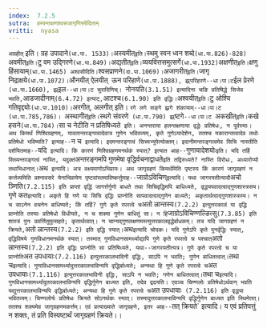 ```yaml
---
index:  7.2.5
sutra:  ह्य्यन्तक्षणश्वसजागृणिश्व्येदिताम्
vritti:  nyasa
---
```


`अग्रहीत्` इति। ग्रह उपादाने` (धा.पा. 1533)। `अस्यमीत्` इति। `स्थमु स्वन ध्वन शब्दे`(धा.पा.826)-828) `अवमीत्` इति। `टु वम उद्गिरणे` (धा.पा.849)। `अद्यतीत्` इति। `व्ययवित्तसमुत्सर्गे` (धा.पा.1932) `अक्षणीत्` इति। `क्षणु हिंसायाम्` (धा.पा.1465) अश्वसीदिति। `श्वसप्राणने` (दा.पा.1069)। `अजागरीत्` इति। `जागृ निद्राक्षये` (धा.पा.1072)। `औनयीत् ऐलयीत्` `ऊन परिहाणे` (धा.पा.1888), झ्र्परिहरणे--धा।पा।ट `ईल प्रेरणे` (धा.पा.1660), झ्र्`इल`--धा।पा।ट चुरादिणिच्। `नोनयति` (3.1.51) इत्यादिना चङि प्रतिषिद्धे सिजेव भवति, `आडजादीनाम्` (6.4.72) इत्याट्, `आटश्च` (6.1.90) इति वृद्धिः। `अश्वयीत्` इति। `टु ओश्यि गतिवृद्द्योः` (धा.पा.1010)। `अरगीत्, अलगीत् इति। `रगे लगे सङ्गे झ्र्रगे शंकायाम्--धा।पा।ट (धा.पा.785,786)। `अस्थागीत्` इति। `स्थगे संवरणे` (धा.पा.790) झ्र्`ष्टगे`--धा।पा।ट `अकखीत्` इति। `कखे हसने` (धा.पा.784)।
`सा च नेटीति न प्रतिषिध्यते` इति। अनन्तराया हलन्तक्षणाया वृद्धेः प्रतिषेधः, न पूर्वस्याः। अथ किमर्थं णिश्विग्रहणम्, यावतान्तरङ्गत्वादेवात्र गुणेन भवितव्यम्, कृते गुणेऽयादेशेन, ततश्च यकारान्तत्वादेव तथोः प्रतिषेधो भविष्यति? इत्याह--`न च` इत्यादि। इदमन्तरङ्गत्वं सिच्यभ्युपेत्योक्तम्। इदानीमन्तरङ्गत्वमेव सिचि नास्तीति दर्शयितमाह--`यदि` इत्यादि। किं कारणं णिश्विग्रहणमनर्थकं स्यात्? इत्यात आह--`गुणायादेशयोः` इति। यदि तर्हि सिच्यन्तरङ्गत्वं नास्ति, यदुक्तं `अन्तरङ्गमपि गुणमेषा वृद्धिर्वचनाद्वाधते` इति तद्विरुध्यते? नास्ति विरोधः, अध्यारोप्यो तथाभिधानात्।
`अथ` इत्यादि। अत्र वक्ष्यमाणोऽभिप्रायः। अथ जागृग्रहणं किमर्थमिति पृष्टस्य किं कारणं जागृग्रहणं न कर्त्तव्यमिति प्रश्नावसरे येनाभिप्रायेण पृष्टवांस्तमाविष्कर्त्तुमाह--`जाग्रोऽविचिण्` इत्यादि। यथा जागरयतीत्यादौ `अचो ञ्णिति` (7.2.115) इति प्राप्तां वृद्धिं जागर्त्तर्गुणो बाधते तथा सिचिवृद्धिमपि बाधिध्यते, वृद्ध्यपवादत्वाद्गुणशास्त्रसय। `गृणे कत` इत्यादि। अकृते हि गणे या सिचि वृद्धिः प्राप्नोति सापवादत्वाद्गुणेन बाध्यते; अकृतार्थत्वाद्गुणशास्त्रस्य। न च साऽनेन वचनेन बाधिष्यते; किं तर्हि? गुणे कृते रपरत्वे च `अतो ल्रान्तस्य` (7.2.2) इत्युत्तरकालं या वृद्धि प्राप्नोति तस्याः प्रतिषेधो विधीयते, न च शक्या गुणेन बाधितुं सा। न हि `जाग्रोऽविचिण्णल्ङित्सु` (7.3.85) इति शास्त्रं पुनः प्रवर्त्तितुमुत्सहते; कृतार्थत्वात्। न चान्यद्गुणलक्षणमस्त्युत्तरकालवृद्धेर्बाधकम्। तत्र यदि जागग्रहणं न क्रियते, `अतो ल्रान्तस्य` (7.2.2) इति वृद्धि स्यात्।
`अथ` इत्यादि चोदकः। यदि गुणेऽपि कृते पुनर्वृद्धिः स्यात्, वृद्धिविषये गुणविधानमनर्थकं स्यात्। तस्मात् गुणविधानसामर्थ्याद्यापि गुणे कृते रपरत्वे च पश्चात् `अतो ल्रान्तस्य` (7.2.2) इति वृद्धिः प्राप्नोति सा प्रतिषिध्यते, यथा--जागरयतीत्यत्र। गुणे कृते रपरत्वे च या प्राप्नोति `अत उपधायाः` (7.2.116) इत्युत्तरकालभादिनी वृद्धिः, साऽपि न भवति; गुणेन बाधितत्वात्। `तथा च` इत्यादि। गुणाविधानसामर्थ्यादुत्तरकालभाविन्यपि वृद्धिर्बाध्यते; अन्यथा हि गूणे कृते रपरत्वे च `अत उपधायाः` (7.1.116) इत्युत्तरकालभाविनी वृद्धिः, साऽपि न भवति; गणेन बाधितत्वात्। `तथा च` इत्यादि। गुणविधानसामर्थ्यादुतरकालभाविन्यपि वृद्धिर्गुणेन बाध्यत इति, तदेव द्रढयति। एवञ्च चिण्णलोः प्रतिषेधोऽर्थवान् भवति यद्युत्तरकालभाविन्यपि वृद्धिर्बाध्यते; अन्यथा हि गुणे कृते रपरत्वे च `अत उपधायाः` (7.2.116) इति वृद्ध्या भवितव्यम्। चिण्णलोर्यः प्रतिषेधः क्रियते सोऽनर्थकः स्यात्। तस्मादुत्तरकालभाविन्यपि वृद्धिर्गुणेन बाध्यत इति स्थिमेतत्। ततश्च शक्यमेव जागृग्रहणमकर्त्तम्। एवं प्रत्याख्याते जागृग्रहणे, इतर आह--`तत् क्रियते` इत्यादि। य एवं प्रतिपत्तुं न शक्तः, तं प्रति विस्पष्टार्थं जागृग्रहणं क्रियते।।

